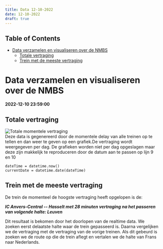 ```yaml
---
title: Data 12-10-2022
date: 12-10-2022
draft: true
---
```

## Table of Contents  
- [Data verzamelen en visualiseren over de NMBS](#data-verzamelen-en-visualiseren-over-de-nmbs)
  - [Totale vertraging](#totale-vertraging)
  - [Trein met de meeste vertraging](#trein-met-de-meeste-vertraging)
  
# Data verzamelen en visualiseren over de NMBS  
**2022-12-10 23:59:00**  
  
## Totale vertraging  
![Totale momentele vertraging](/vertragingPlot12-10-2022.png)  
Deze data is gegenereerd door de momentele delay van alle treinen op te tellen en dan weer te geven op een grafiek.De vertraging wordt weergegeven per dag. De grafieken worden niet per dag opgeslagen maar deze zijn makkelijk te reproduceren door de datum aan te passen op lijn 9 en 10  
```  
dateTime = datetime.now()  
currentDate = datetime.date(dateTime)  
```  
  
## Trein met de meeste vertraging  
De trein de momenteel de hoogste vertraging heeft opgelopen is de:  
  
***IC Anvers-Central -- Hasselt met 28 minuten vertraging na het passeren van volgende halte: Leuven***  
  
Dit resultaat is bekomen door het doorlopen van de realtime data. We zoeken eerst delaatste halte waar de trein gepasseerd is. Daarna vergelijken we de vertraging met de vertraging van de vorige treinen. Als dit gebeurd is zoeken we de route op die de trein aflegt en vertalen we de halte van Frans naar Nederlands.  
